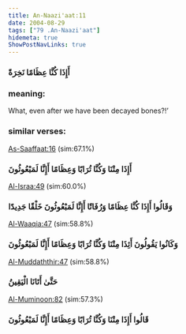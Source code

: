 ```yaml
---
title: An-Naazi'aat:11
date: 2004-08-29
tags: ["79 .An-Naazi'aat"]
hidemeta: true 
ShowPostNavLinks: true 
---
```

### أَإِذَا كُنَّا عِظَامًا نَخِرَةً
### meaning: 
What, even after we have been decayed bones?!’
### similar verses: 

[As-Saaffaat:16](/37/16) (sim:67.1%)

### أَإِذَا مِتْنَا وَكُنَّا تُرَابًا وَعِظَامًا أَإِنَّا لَمَبْعُوثُونَ

[Al-Israa:49](/17/49) (sim:60.0%)

### وَقَالُوا أَإِذَا كُنَّا عِظَامًا وَرُفَاتًا أَإِنَّا لَمَبْعُوثُونَ خَلْقًا جَدِيدًا

[Al-Waaqia:47](/56/47) (sim:58.8%)

### وَكَانُوا يَقُولُونَ أَئِذَا مِتْنَا وَكُنَّا تُرَابًا وَعِظَامًا أَإِنَّا لَمَبْعُوثُونَ

[Al-Muddaththir:47](/74/47) (sim:58.8%)

### حَتَّىٰ أَتَانَا الْيَقِينُ

[Al-Muminoon:82](/23/82) (sim:57.3%)

### قَالُوا أَإِذَا مِتْنَا وَكُنَّا تُرَابًا وَعِظَامًا أَإِنَّا لَمَبْعُوثُونَ
